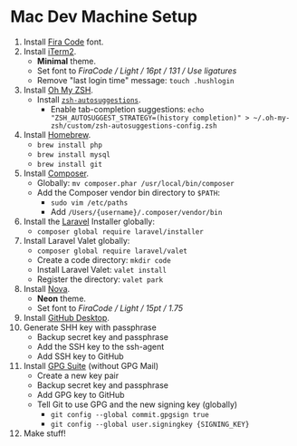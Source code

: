# Mac Dev Machine Setup

1. Install [Fira Code](https://github.com/tonsky/FiraCode) font.
1. Install [iTerm2](https://iterm2.com/index.html).
    - **Minimal** theme.
	- Set font to _FiraCode / Light / 16pt / 131 / Use ligatures_
	- Remove "last login time" message: `touch .hushlogin`
1. Install [Oh My ZSH](https://ohmyz.sh).
    - Install [`zsh-autosuggestions`](https://github.com/zsh-users/zsh-autosuggestions).
		- Enable tab-completion suggestions: `echo "ZSH_AUTOSUGGEST_STRATEGY=(history completion)" > ~/.oh-my-zsh/custom/zsh-autosuggestions-config.zsh`
1. Install [Homebrew](https://brew.sh).
	- `brew install php`
	- `brew install mysql`
	- `brew install git`
1. Install [Composer](https://getcomposer.org).
	- Globally: `mv composer.phar /usr/local/bin/composer`
	- Add the Composer vendor bin directory to `$PATH`: 
		- `sudo vim /etc/paths`
		- Add `/Users/{username}/.composer/vendor/bin`
1. Install the [Laravel](https://laravel.com) Installer globally:
	- `composer global require laravel/installer`
1. Install Laravel Valet globally:
	- `composer global require laravel/valet`
	- Create a code directory: `mkdir code`
	- Install Laravel Valet: `valet install`
	- Register the directory: `valet park`
1. Install [Nova](https://nova.app).
	- **Neon** theme.
	- Set font to _FiraCode / Light / 15pt / 1.75_
1. Install [GitHub Desktop](https://desktop.github.com).
1. Generate SHH key with passphrase
	- Backup secret key and passphrase
	- Add the SSH key to the ssh-agent
	- Add SSH key to GitHub
1. Install [GPG Suite](https://gpgtools.org) (without GPG Mail)
	- Create a new key pair
	- Backup secret key and passphrase
	- Add GPG key to GitHub
	- Tell Git to use GPG and the new signing key (globally)
		- `git config --global commit.gpgsign true`
		- `git config --global user.signingkey {SIGNING_KEY}`
1. Make stuff!

